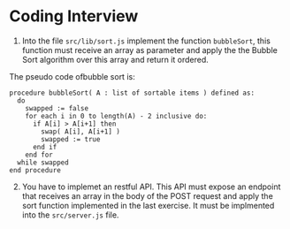 # Coding Interview

1. Into the file `src/lib/sort.js` implement the function `bubbleSort`, this function must receive an array as parameter and apply the the Bubble Sort algorithm over this array and return it ordered.

The pseudo code ofbubble sort is:

```
procedure bubbleSort( A : list of sortable items ) defined as:
  do
    swapped := false
    for each i in 0 to length(A) - 2 inclusive do:
      if A[i] > A[i+1] then
        swap( A[i], A[i+1] )
        swapped := true
      end if
    end for
  while swapped
end procedure
```

2. You have to implemet an restful API. This API must expose an endpoint that receives an array in the body of the POST request and apply the sort function implemented in the last exercise. It must be implmented into the `src/server.js` file.





